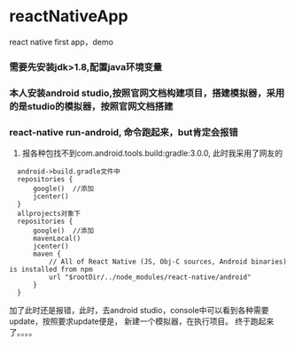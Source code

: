 # reactNativeApp
react native first app，demo

### 需要先安装jdk>1.8,配置java环境变量
### 本人安装android studio,按照官网文档构建项目，搭建模拟器，采用的是studio的模拟器，按照官网文档搭建
### react-native run-android, 命令跑起来，but肯定会报错
  1. 报各种包找不到com.android.tools.build:gradle:3.0.0, 此时我采用了网友的
  ```
    android->build.gradle文件中
    repositories {
        google()  //添加
        jcenter()
    }
    allprojects对象下
    repositories {
        google()  //添加
        mavenLocal()
        jcenter()
        maven {
            // All of React Native (JS, Obj-C sources, Android binaries) is installed from npm
            url "$rootDir/../node_modules/react-native/android"
        }
    }
  ```
  加了此时还是报错，此时，去android studio，console中可以看到各种需要update，按照要求update便是， 新建一个模拟器，在执行项目。 终于跑起来了。。。。
